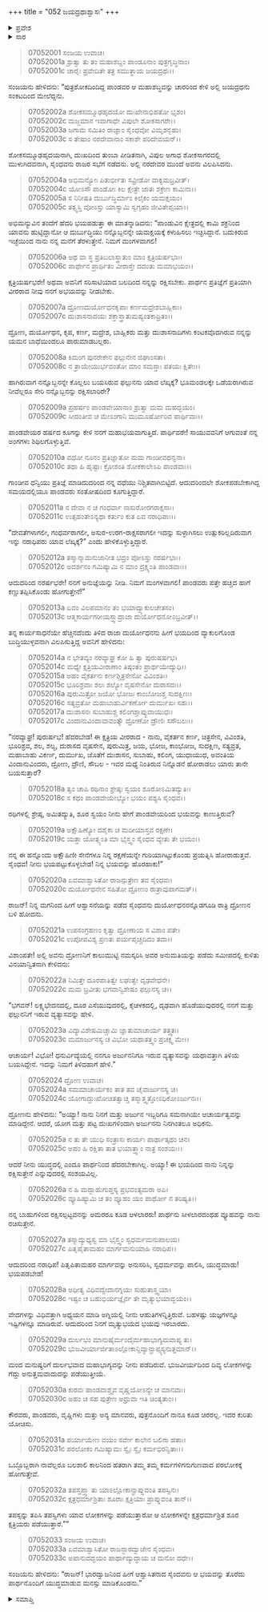+++
title = "052 ಜಯದ್ರಥಾಶ್ವಾಸಃ"
+++

<details><summary>ಪ್ರವೇಶ</summary>


।।   ಓಂ ಓಂ ನಮೋ ನಾರಾಯಣಾಯ।।   ಶ್ರೀ ವೇದವ್ಯಾಸಾಯ ನಮಃ ।।

ಶ್ರೀ ಕೃಷ್ಣದ್ವೈಪಾಯನ ವೇದವ್ಯಾಸ ವಿರಚಿತ  

**ಶ್ರೀ ಮಹಾಭಾರತ**

**ದ್ರೋಣ ಪರ್ವ**

**ಪ್ರತಿಜ್ಞಾ ಪರ್ವ**

**ಅಧ್ಯಾಯ 52**

</details>

<details><summary>ಸಾರ</summary>

ಅರ್ಜುನನ ಪ್ರತಿಜ್ಞೆಯ ಕುರಿತು ಕೇಳಿದ ಜಯದ್ರಥನು ಭಯದಿಂದ ತನಗೆ ರಕ್ಷಣೆಯನ್ನು ನೀಡದಿದ್ದರೆ ತಾನು ಮನೆಗೆ ತೆರಳುತ್ತೇನೆಂದು ಕುರುರಾಜಸಭೆಯಲ್ಲಿ ಹೇಳಿಕೊಂಡಿದುದು (1-12). ದುರ್ಯೋಧನ ಮತ್ತು ದ್ರೋಣರಿಂದ ಆಶ್ವಾಸಿತನಾದ ಜಯದ್ರಥನು ಭಯವನ್ನು ತೊರೆದು ಪಾರ್ಥನೊಂದಿಗೆ ಯುದ್ಧಮಾಡುವ ಮನಸ್ಸು ಮಾಡಿದುದು (13-33).


</details>

> 07052001 ಸಂಜಯ ಉವಾಚ।   
07052001a ಶ್ರುತ್ವಾ ತು ತಂ ಮಹಾಶಬ್ದಂ ಪಾಂಡೂನಾಂ ಪುತ್ರಗೃದ್ಧಿನಾಂ।   
07052001c ಚಾರೈಃ ಪ್ರವೇದಿತೇ ತತ್ರ ಸಮುತ್ಥಾಯ ಜಯದ್ರಥಃ।।

ಸಂಜಯನು ಹೇಳಿದನು: “ಪುತ್ರಶೋಕದಿಂದಿದ್ದ ಪಾಂಡವರ ಆ ಮಹಾಶಬ್ಧವನ್ನು ಚಾರರಿಂದ ಕೇಳಿ ಅಲ್ಲಿ ಜಯದ್ರಥನು ಸಂಕಟದಿಂದ ಮೇಲೆದ್ದನು.

> 07052002a ಶೋಕಸಮ್ಮೂಢಹೃದಯೋ ದುಃಖೇನಾಭಿಹತೋ ಭೃಶಂ।   
07052002c ಮಜ್ಜಮಾನ ಇವಾಗಾಧೇ ವಿಪುಲೇ ಶೋಕಸಾಗರೇ।।   
07052003a ಜಗಾಮ ಸಮಿತಿಂ ರಾಜ್ಞಾಂ ಸೈಂಧವೋ ವಿಮೃಶನ್ಬಹು।   
07052003c ಸ ತೇಷಾಂ ನರದೇವಾನಾಂ ಸಕಾಶೇ ಪರಿದೇವಯನ್।।

ಶೋಕಸಮ್ಮೂಢಹೃದಯನಾಗಿ, ದುಃಖದಿಂದ ತುಂಬಾ ಪೀಡಿತನಾಗಿ, ವಿಪುಲ ಅಗಾಧ ಶೋಕಸಾಗರದಲ್ಲಿ ಮುಳುಗಿದವನಾಗಿ, ಸೈಂಧವನು ರಾಜರ ಸಭೆಗೆ ನಡೆದನು. ಅಲ್ಲಿ ನರದೇವರ ಮುಂದೆ ಅವನು ವಿಲಪಿಸಿದನು.

> 07052004a ಅಭಿಮನ್ಯೋಃ ಪಿತುರ್ಭೀತಃ ಸವ್ರೀಡೋ ವಾಕ್ಯಮಬ್ರವೀತ್।   
07052004c ಯೋಽಸೌ ಪಾಂಡೋಃ ಕಿಲ ಕ್ಷೇತ್ರೇ ಜಾತಃ ಶಕ್ರೇಣ ಕಾಮಿನಾ।।   
07052005a ಸ ನಿನೀಷತಿ ದುರ್ಬುದ್ಧಿರ್ಮಾಂ ಕಿಲೈಕಂ ಯಮಕ್ಷಯಂ।   
07052005c ತತ್ಸ್ವಸ್ತಿ ವೋಽಸ್ತು ಯಾಸ್ಯಾಮಿ ಸ್ವಗೃಹಂ ಜೀವಿತೇಪ್ಸಯಾ।।

ಅಭಿಮನ್ಯುವಿನ ತಂದೆಗೆ ಹೆದರಿ ಭಯಪಡುತ್ತಾ ಈ ಮಾತನ್ನಾಡಿದನು: “ಪಾಂಡುವಿನ ಕ್ಷೇತ್ರದಲ್ಲಿ ಕಾಮಿ ಶಕ್ರನಿಂದ ಯಾವನು ಹುಟ್ಟಿದ್ದಾನೋ ಆ ದುರ್ಬುದ್ಧಿಯು ನನ್ನೊಬ್ಬನನ್ನೇ ಯಮಕ್ಷಯಕ್ಕೆ ಕಳುಹಿಸಲು ಇಚ್ಛಿಸಿದ್ದಾನೆ. ಬದುಕಿರುವ ಇಚ್ಛೆಯಿಂದ ನಾನು ನನ್ನ ಮನೆಗೆ ತೆರಳುತ್ತೇನೆ. ನಿಮಗೆ ಮಂಗಳವಾಗಲಿ!

> 07052006a ಅಥ ವಾ ಸ್ಥ ಪ್ರತಿಬಲಾಸ್ತ್ರಾತುಂ ಮಾಂ ಕ್ಷತ್ರಿಯರ್ಷಭಾಃ।   
07052006c ಪಾರ್ಥೇನ ಪ್ರಾರ್ಥಿತಂ ವೀರಾಸ್ತೇ ದದಂತು ಮಮಾಭಯಂ।।

ಕ್ಷತ್ರಿಯರ್ಷಭರೇ! ಅಥವಾ ಅವನಿಗೆ ಸರಿಸಾಟಿಯಾದ ಬಲದಿಂದ ನನ್ನನ್ನು ರಕ್ಷಿಸಬೇಕು. ಪಾರ್ಥನ ಪ್ರತಿಜ್ಞೆಗೆ ಪ್ರತಿಯಾಗಿ ವೀರರಾದ ನೀವು ನನಗೆ ಅಭಯವನ್ನು ನೀಡಬೇಕು.

> 07052007a ದ್ರೋಣದುರ್ಯೋಧನಕೃಪಾಃ ಕರ್ಣಮದ್ರೇಶಬಾಹ್ಲಿಕಾಃ।   
07052007c ದುಃಶಾಸನಾದಯಃ ಶಕ್ತಾಸ್ತ್ರಾತುಮಪ್ಯಂತಕಾದ್ರಿತಂ।।

ದ್ರೋಣ, ದುರ್ಯೋಧನ, ಕೃಪ, ಕರ್ಣ, ಮದ್ರೇಶ, ಬಾಹ್ಲಿಕರು ಮತ್ತು ದುಃಶಾಸನಾದಿಗಳು ಕಂಟಕವೊದಗಿರುವ ನನ್ನನ್ನು ಯಮನ ಬಾಧೆಯಿಂದಲೂ ಪಾರುಮಾಡಬಲ್ಲರು.

> 07052008a ಕಿಮಂಗ ಪುನರೇಕೇನ ಫಲ್ಗುನೇನ ಜಿಘಾಂಸತಾ।   
07052008c ನ ತ್ರಾಯೇಯುರ್ಭವಂತೋ ಮಾಂ ಸಮಸ್ತಾಃ ಪತಯಃ ಕ್ಷಿತೇಃ।।

ಹಾಗಿರುವಾಗ ನನ್ನೊಬ್ಬನನ್ನೇ ಕೊಲ್ಲಲು ಬಯಸಿರುವ ಫಲ್ಗುನನು ಯಾವ ಲೆಖ್ಕಕ್ಕೆ? ಭೂಮಂಡಲಕ್ಕೇ ಒಡೆಯರಾಗಿರುವ ನೀವೆಲ್ಲರೂ ಸೇರಿ ನನ್ನೊಬ್ಬನನ್ನು ರಕ್ಷಿಸಲಾರಿರೇ?

> 07052009a ಪ್ರಹರ್ಷಂ ಪಾಂಡವೇಯಾನಾಂ ಶ್ರುತ್ವಾ ಮಮ ಮಹದ್ಭಯಂ।   
07052009c ಸೀದಂತೀವ ಚ ಮೇಽಂಗಾನಿ ಮುಮೂರ್ಷೋರಿವ ಪಾರ್ಥಿವಾಃ।।

ಪಾಂಡವೇಯರ ಹರ್ಷದ ಕೂಗನ್ನು ಕೇಳಿ ನನಗೆ ಮಹಾಭಯವಾಗುತ್ತಿದೆ. ಪಾರ್ಥಿವರೇ! ಸಾಯುವವನಿಗೆ ಆಗುವಂತೆ ನನ್ನ ಅಂಗಗಳು ಶಿಥಿಲಗೊಳ್ಳುತ್ತಿವೆ.

> 07052010a ವಧೋ ನೂನಂ ಪ್ರತಿಜ್ಞಾತೋ ಮಮ ಗಾಂಡೀವಧನ್ವನಾ।   
07052010c ತಥಾ ಹಿ ಹೃಷ್ಟಾಃ ಕ್ರೋಶಂತಿ ಶೋಕಕಾಲೇಽಪಿ ಪಾಂಡವಾಃ।।

ಗಾಂಡೀವ ಧನ್ವಿಯು ಪ್ರತಿಜ್ಞೆ ಮಾಡಿದುದರಿಂದ ನನ್ನ ವಧೆಯು ನಿಶ್ಚಿತವಾಗಿಬಿಟ್ಟಿದೆ. ಆದುದರಿಂದಲೇ ಶೋಕಪಡಬೇಕಾಗಿದ್ದ ಸಮಯದಲ್ಲಿಯೂ ಪಾಂಡವರು ಸಂತೋಷದಿಂದ ಕೂಗುತ್ತಿದ್ದಾರೆ.

> 07052011a ನ ದೇವಾ ನ ಚ ಗಂಧರ್ವಾ ನಾಸುರೋರಗರಾಕ್ಷಸಾಃ।   
07052011c ಉತ್ಸಹಂತೇಽನ್ಯಥಾ ಕರ್ತುಂ ಕುತ ಏವ ನರಾಧಿಪಾಃ।।

“ದೇವತೆಗಳಾಗಲೀ, ಗಂಧರ್ವರಾಗಲೀ, ಅಸುರ-ಉರಗ-ರಾಕ್ಷಸರಾಗಲೀ ಇದನ್ನು ಸುಳ್ಳಾಗಿಸಲು ಉತ್ಸುಕರಿಲ್ಲದಿರುವಾಗ ಇನ್ನು ನರಾಧಿಪರು ಯಾವ ಲೆಖ್ಕಕ್ಕೆ?” ಎಂದು ಹೇಳಿಕೊಳ್ಳುತ್ತಿದ್ದಾರೆ.

> 07052012a ತಸ್ಮಾನ್ಮಾಮನುಜಾನೀತ ಭದ್ರಂ ವೋಽಸ್ತು ನರರ್ಷಭಾಃ।   
07052012c ಅದರ್ಶನಂ ಗಮಿಷ್ಯಾಮಿ ನ ಮಾಂ ದ್ರಕ್ಷ್ಯಂತಿ ಪಾಂಡವಾಃ।।

ಆದುದರಿಂದ ನರರ್ಷಭರೇ! ನನಗೆ ಅನುಜ್ಞೆಯನ್ನು ನೀಡಿ. ನಿಮಗೆ ಮಂಗಳವಾಗಲಿ! ಪಾಂಡವರು ಪತ್ತೇ ಹಚ್ಚದ ಹಾಗೆ ಕಣ್ಣುತಪ್ಪಿಸಿಕೊಂಡು ಹೋಗುತ್ತೇನೆ!”

> 07052013a ಏವಂ ವಿಲಪಮಾನಂ ತಂ ಭಯಾದ್ವ್ಯಾಕುಲಚೇತಸಂ।   
07052013c ಆತ್ಮಕಾರ್ಯಗರೀಯಸ್ತ್ವಾದ್ರಾಜಾ ದುರ್ಯೋಧನೋಽಬ್ರವೀತ್।।

ತನ್ನ ಕಾರ್ಯಸಾಧನೆಯೇ ಹೆಚ್ಚಿನದೆಂದು ತಿಳಿದ ರಾಜಾ ದುರ್ಯೋಧನನು ಹೀಗೆ ಭಯದಿಂದ ವ್ಯಾಕುಲಗೊಂಡ ಬುದ್ಧಿಯುಳ್ಳವನಾಗಿ ವಿಲಪಿಸುತ್ತಿದ್ದ ಅವನಿಗೆ ಹೇಳಿದನು:

> 07052014a ನ ಭೇತವ್ಯಂ ನರವ್ಯಾಘ್ರ ಕೋ ಹಿ ತ್ವಾ ಪುರುಷರ್ಷಭ।   
07052014c ಮಧ್ಯೇ ಕ್ಷತ್ರಿಯವೀರಾಣಾಂ ತಿಷ್ಠಂತಂ ಪ್ರಾರ್ಥಯೇದ್ಯುಧಿ।।   
07052015a ಅಹಂ ವೈಕರ್ತನಃ ಕರ್ಣಶ್ಚಿತ್ರಸೇನೋ ವಿವಿಂಶತಿಃ।   
07052015c ಭೂರಿಶ್ರವಾಃ ಶಲಃ ಶಲ್ಯೋ ವೃಷಸೇನೋ ದುರಾಸದಃ।।   
07052016a ಪುರುಮಿತ್ರೋ ಜಯೋ ಭೋಜಃ ಕಾಂಬೋಜಶ್ಚ ಸುದಕ್ಷಿಣಃ।   
07052016c ಸತ್ಯವ್ರತೋ ಮಹಾಬಾಹುರ್ವಿಕರ್ಣೋ ದುರ್ಮುಖಃ ಸಹಃ।।   
07052017a ದುಃಶಾಸನಃ ಸುಬಾಹುಶ್ಚ ಕಲಿಂಗಶ್ಚಾಪ್ಯುದಾಯುಧಃ।   
07052017c ವಿಂದಾನುವಿಂದಾವಾವಂತ್ಯೌ ದ್ರೋಣೋ ದ್ರೌಣಿಃ ಸಸೌಬಲಃ।।

“ನರವ್ಯಾಘ್ರ! ಪುರುರ್ಷಭ! ಹೆದರಬೇಡ! ಈ ಕ್ಷತ್ರಿಯ ವೀರರಾದ - ನಾನು, ವೈಕರ್ತನ ಕರ್ಣ, ಚಿತ್ರಸೇನ, ವಿವಿಂಶತಿ, ಭೂರಿಶ್ರವ, ಶಲ, ಶಲ್ಯ, ದುರಾಸದ ವೃಷಸೇನ, ಪುರುಮಿತ್ರ, ಜಯ, ಭೋಜ, ಕಾಂಭೋಜ, ಸುದಕ್ಷಿಣ, ಸತ್ಯವ್ರತ, ಮಹಾಬಾಹು ವಿಕರ್ಣ, ದುರ್ಮುಖ, ಜೊತೆಗೆ ದುಃಶಾಸನ, ಸುಬಾಹು, ಕಲಿಂಗ, ಯುಧಾಯುಧ, ಅವಂತಿಯ ವಿಂದಾನುವಿಂದರು, ದ್ರೋಣ, ದ್ರೌಣಿ, ಸೌಬಲ - ಇವರ ಮಧ್ಯೆ ನಿಂತಿರುವ ನಿನ್ನೊಡನೆ ಹೋರಾಡಲು ಯಾರು ತಾನೇ ಬಯಸುತ್ತಾರೆ?

> 07052018a ತ್ವಂ ಚಾಪಿ ರಥಿನಾಂ ಶ್ರೇಷ್ಠಃ ಸ್ವಯಂ ಶೂರೋಽಮಿತದ್ಯುತಿಃ।   
07052018c ಸ ಕಥಂ ಪಾಂಡವೇಯೇಭ್ಯೋ ಭಯಂ ಪಶ್ಯಸಿ ಸೈಂಧವ।।

ರಥಿಗಳಲ್ಲಿ ಶ್ರೇಷ್ಠ, ಅಮಿತದ್ಯುತಿ, ಶೂರ ಸ್ವಯಂ ನೀನು ಹೇಗೆ ಪಾಂಡವೇಯರಿಂದ ಭಯವನ್ನು ಕಾಣುತ್ತಿರುವೆ?

> 07052019a ಅಕ್ಷೌಹಿಣ್ಯೋ ದಶೈಕಾ ಚ ಮದೀಯಾಸ್ತವ ರಕ್ಷಣೇ।   
07052019c ಯತ್ತಾ ಯೋತ್ಸ್ಯಂತಿ ಮಾ ಭೈಸ್ತ್ವಂ ಸೈಂಧವ ವ್ಯೇತು ತೇ ಭಯಂ।।

ನನ್ನ ಈ ಹನ್ನೊಂದು ಅಕ್ಷೌಹಿಣೀ ಸೇನೆಗಳೂ ನಿನ್ನ ರಕ್ಷಣೆಯನ್ನೇ ಗುರಿಯಾಗಿಟ್ಟುಕೊಂಡು ಪ್ರಯತ್ನಿಸಿ ಹೋರಾಡುತ್ತವೆ. ಸೈಂಧವ! ನೀನು ಭಯಪಟ್ಟುಕೊಳ್ಳಬೇಡ! ನಿನ್ನ ಭಯವನ್ನು ಹೊರಹಾಕು!”

> 07052020a ಏವಮಾಶ್ವಾಸಿತೋ ರಾಜನ್ಪುತ್ರೇಣ ತವ ಸೈಂಧವಃ।   
07052020c ದುರ್ಯೋಧನೇನ ಸಹಿತೋ ದ್ರೋಣಂ ರಾತ್ರಾವುಪಾಗಮತ್।।

ರಾಜನ್! ನಿನ್ನ ಮಗನಿಂದ ಹೀಗೆ ಆಶ್ವಾಸನೆಯನ್ನು ಪಡೆದ ಸೈಂಧವನು ದುರ್ಯೋಧನನನ್ನೊಡಗೂಡಿ ರಾತ್ರಿ ದ್ರೋಣನ ಬಳಿ ಹೋದನು.

> 07052021a ಉಪಸಂಗ್ರಹಣಂ ಕೃತ್ವಾ ದ್ರೋಣಾಯ ಸ ವಿಶಾಂ ಪತೇ।   
07052021c ಉಪೋಪವಿಶ್ಯ ಪ್ರಣತಃ ಪರ್ಯಪೃಚ್ಚದಿದಂ ತದಾ।।

ವಿಶಾಂಪತೇ! ಅಲ್ಲಿ ಅವನು ದ್ರೋಣನಿಗೆ ಕಾಲುಮುಟ್ಟಿ ನಮಸ್ಕರಿಸಿ ಅವರ ಅನುಮತಿಯನ್ನು ಪಡೆದು ಸಮೀಪದಲ್ಲಿ ಕುಳಿತು ವಿನಯಾನ್ವಿತನಾಗಿ ಕೇಳಿದನು:

> 07052022a ನಿಮಿತ್ತೇ ದೂರಪಾತಿತ್ವೇ ಲಘುತ್ವೇ ದೃಢವೇಧನೇ।   
07052022c ಮಮ ಬ್ರವೀತು ಭಗವಾನ್ವಿಶೇಷಂ ಫಲ್ಗುನಸ್ಯ ಚ।।

“ಭಗವನ್! ಲಕ್ಷ್ಯಭೇದನದಲ್ಲಿ, ದೂರ ಎಸೆಯುವುದರಲ್ಲಿ, ಕೈಚಳಕದಲ್ಲಿ, ದೃಢವಾಗಿ ಹೊಡೆಯುವುದರಲ್ಲಿ ನನಗೆ ಮತ್ತು ಫಲ್ಗುನನಿಗೆ ಇರುವ ವ್ಯತ್ಯಾಸವನ್ನು ಹೇಳಿ.

> 07052023a ವಿದ್ಯಾವಿಶೇಷಮಿಚ್ಚಾಮಿ ಜ್ಞಾತುಮಾಚಾರ್ಯ ತತ್ತ್ವತಃ।   
07052023c ಮಮಾರ್ಜುನಸ್ಯ ಚ ವಿಭೋ ಯಥಾತತ್ತ್ವಂ ಪ್ರಚಕ್ಷ್ವ ಮೇ।।

ಆಚಾರ್ಯ! ವಿಭೋ! ಧನುರ್ವಿದ್ಯೆಯಲ್ಲಿ ನನಗೂ ಅರ್ಜುನನಿಗೂ ಇರುವ ವ್ಯತ್ಯಾಸವನ್ನು ಯಥಾವತ್ತಾಗಿ ತಿಳಿಯ ಬಯಸಿದ್ದೇನೆ. ಇದನ್ನು ನಿಮಗೆ ತಿಳಿದಹಾಗೆ ಹೇಳಿ.”

> 07052024 ದ್ರೋಣ ಉವಾಚ।   
07052024a ಸಮಮಾಚಾರ್ಯಕಂ ತಾತ ತವ ಚೈವಾರ್ಜುನಸ್ಯ ಚ।   
07052024c ಯೋಗಾದ್ದುಃಖೋಚಿತತ್ವಾಚ್ಚ ತಸ್ಮಾತ್ತ್ವತ್ತೋಽಧಿಕೋಽರ್ಜುನಃ।।

ದ್ರೋಣನು ಹೇಳಿದನು: “ಅಯ್ಯಾ! ನಾನು ನಿನಗೆ ಮತ್ತು ಅರ್ಜುನ ಇಬ್ಬರಿಗೂ ಸಮನಾಗಿಯೇ ಆಚಾರ್ಯತ್ವವನ್ನು ಮಾಡಿದ್ದೇನೆ. ಆದರೆ, ಯೋಗ ಮತ್ತು ಪಟ್ಟ ದುಃಖಗಳಿಂದಾಗಿ ಅರ್ಜುನನು ನಿನಗಿಂತಲೂ ಅಧಿಕನು.

> 07052025a ನ ತು ತೇ ಯುಧಿ ಸಂತ್ರಾಸಃ ಕಾರ್ಯಃ ಪಾರ್ಥಾತ್ಕಥಂ ಚನ।   
07052025c ಅಹಂ ಹಿ ರಕ್ಷಿತಾ ತಾತ ಭಯಾತ್ತ್ವಾಂ ನಾತ್ರ ಸಂಶಯಃ।।

ಆದರೆ ನೀನು ಯುದ್ಧದಲ್ಲಿ ಎಂದೂ ಪಾರ್ಥನಿಂದ ಹೆದರಬೇಕಾಗಿಲ್ಲ. ಅಯ್ಯಾ! ಈ ಭಯದಿಂದ ನಾನು ನಿನ್ನನ್ನು ರಕ್ಷಿಸುತ್ತೇನೆ ಎನ್ನುವುದರಲ್ಲಿ ಸಂಶಯವಿಲ್ಲ.

> 07052026a ನ ಹಿ ಮದ್ಬಾಹುಗುಪ್ತಸ್ಯ ಪ್ರಭವಂತ್ಯಮರಾ ಅಪಿ।   
07052026c ವ್ಯೂಹಿಷ್ಯಾಮಿ ಚ ತಂ ವ್ಯೂಹಂ ಯಂ ಪಾರ್ಥೋ ನ ತರಿಷ್ಯತಿ।।

ನನ್ನ ಬಾಹುಗಳಿಂದ ರಕ್ಷಿಸಲ್ಪಟ್ಟವನನ್ನು ಅಮರರೂ ಕೂಡ ಆಳಲಾರರು! ಪಾರ್ಥನು ಸೀಳಲಾರದಂಥಹ ವ್ಯೂಹವನ್ನು ನಾನು ರಚಿಸುತ್ತೇನೆ.

> 07052027a ತಸ್ಮಾದ್ಯುಧ್ಯಸ್ವ ಮಾ ಭೈಸ್ತ್ವಂ ಸ್ವಧರ್ಮಮನುಪಾಲಯ।   
07052027c ಪಿತೃಪೈತಾಮಹಂ ಮಾರ್ಗಮನುಯಾಹಿ ನರಾಧಿಪ।।

ಆದುದರಿಂದ ನರಾಧಿಪ! ಪಿತೃಪಿತಾಮಹರ ಮಾರ್ಗವನ್ನು ಅನುಸರಿಸಿ, ಸ್ವಧರ್ಮವನ್ನು ಪಾಲಿಸಿ, ಯುದ್ಧಮಾಡು! ಭಯಪಡಬೇಡ!

> 07052028a ಅಧೀತ್ಯ ವಿಧಿವದ್ವೇದಾನಗ್ನಯಃ ಸುಹುತಾಸ್ತ್ವಯಾ।   
07052028c ಇಷ್ಟಂ ಚ ಬಹುಭಿರ್ಯಜ್ಞೈರ್ನ ತೇ ಮೃತ್ಯುಭಯಾದ್ಭಯಂ।।

ವೇದಗಳನ್ನು ವಿಧಿವತ್ತಾಗಿ ಅಧ್ಯಯನ ಮಾಡಿ ಅಗ್ನಿಯಲ್ಲಿ ನೀನು ಆಹುತಿಗಳನ್ನಿತ್ತಿರುವೆ. ಬಹಳಷ್ಟು ಯಜ್ಞಗಳನ್ನೂ ಇಷ್ಟಿಗಳನ್ನೂ ಮಾಡಿರುವೆ. ಆದುದರಿಂದ ನಿನಗೆ ಮೃತ್ಯುಭಯದ ಭಯವು ಇರಬಾರದು.

> 07052029a ದುರ್ಲಭಂ ಮಾನುಷೈರ್ಮಂದೈರ್ಮಹಾಭಾಗ್ಯಮವಾಪ್ಯ ತು।   
07052029c ಭುಜವೀರ್ಯಾರ್ಜಿತಾಽಲ್ಲೋಕಾನ್ದಿವ್ಯಾನ್ಪ್ರಾಪ್ಸ್ಯಸ್ಯನುತ್ತಮಾನ್।।

ಮಂದ ಮನುಷ್ಯರಿಗೆ ದುರ್ಲಭವಾದ ಮಹಾಭಾಗ್ಯವನ್ನು ನೀನು ಪಡೆದಿರುವೆ. ಭುಜವೀರ್ಯದಿಂದ ದಿವ್ಯ ಲೋಕಗಳನ್ನು ಗೆದ್ದು ಅನುತ್ತಮವಾದುದನ್ನು ಪಡೆಯುತ್ತೀಯೆ.

> 07052030a ಕುರವಃ ಪಾಂಡವಾಶ್ಚೈವ ವೃಷ್ಣಯೋಽನ್ಯೇ ಚ ಮಾನವಾಃ।   
07052030c ಅಹಂ ಚ ಸಹ ಪುತ್ರೇಣ ಅಧ್ರುವಾ ಇತಿ ಚಿಂತ್ಯತಾಂ।।

ಕೌರವರು, ಪಾಂಡವರು, ವೃಷ್ಣಿಗಳು ಮತ್ತು ಅನ್ಯ ಮಾನವರು, ಪುತ್ರನೊಂದಿಗೆ ನಾನೂ ಕೂಡ ಚಿರರಲ್ಲ. ಇದರ ಕುರಿತು ಯೋಚಿಸು.

> 07052031a ಪರ್ಯಾಯೇಣ ವಯಂ ಸರ್ವೇ ಕಾಲೇನ ಬಲಿನಾ ಹತಾಃ।   
07052031c ಪರಲೋಕಂ ಗಮಿಷ್ಯಾಮಃ ಸ್ವೈಃ ಸ್ವೈಃ ಕರ್ಮಭಿರನ್ವಿತಾಃ।।

ಒಬ್ಬೊಬ್ಬರಾಗಿ ನಾವೆಲ್ಲರೂ ಬಲಶಾಲಿ ಕಾಲನಿಂದ ಹತರಾಗಿ ತಮ್ಮ ತಮ್ಮ ಕರ್ಮಗಳಿಗನುಗುಣವಾದ ಪರಲೋಕಕ್ಕೆ ಹೋಗುತ್ತೇವೆ.

> 07052032a ತಪಸ್ತಪ್ತ್ವಾ ತು ಯಾಽಲ್ಲೋಕಾನ್ಪ್ರಾಪ್ನುವಂತಿ ತಪಸ್ವಿನಃ।   
07052032c ಕ್ಷತ್ರಧರ್ಮಾಶ್ರಿತಾಃ ಶೂರಾಃ ಕ್ಷತ್ರಿಯಾಃ ಪ್ರಾಪ್ನುವಂತಿ ತಾನ್।।

ತಪಸ್ಸನ್ನು ತಪಿಸಿ ತಪಸ್ವಿಗಳು ಯಾವ ಲೋಕಗಳನ್ನು ಪಡೆಯುತ್ತಾರೋ ಆ ಲೋಕಗಳನ್ನೇ ಕ್ಷತ್ರಧರ್ಮಾಶ್ರಿತ ಶೂರ ಕ್ಷತ್ರಿಯರು ಪಡೆಯುತ್ತಾರೆ.””

> 07052033 ಸಂಜಯ ಉವಾಚ।   
07052033a ಏವಮಾಶ್ವಾಸಿತೋ ರಾಜನ್ಭಾರದ್ವಾಜೇನ ಸೈಂಧವಃ।   
07052033c ಅಪಾನುದದ್ಭಯಂ ಪಾರ್ಥಾದ್ಯುದ್ಧಾಯ ಚ ಮನೋ ದಧೇ।।

ಸಂಜಯನು ಹೇಳಿದನು: “ರಾಜನ್! ಭಾರದ್ವಾಜನಿಂದ ಹೀಗೆ ಆಶ್ವಾಸಿತನಾದ ಸೈಂದವನು ಆ ಭಯವನ್ನು ತೊರೆದು ಪಾರ್ಥನೊಂದಿಗೆ ಯುದ್ಧಮಾಡುವ ಮನಸ್ಸು ಮಾಡಿಕೊಂಡನು.”

<details><summary>ಸಮಾಪ್ತಿ</summary>


ಇತಿ ಶ್ರೀ ಮಹಾಭಾರತೇ ದ್ರೋಣ ಪರ್ವಣಿ ಪ್ರತಿಜ್ಞಾ ಪರ್ವಣಿ ಜಯದ್ರಥಾಶ್ವಾಸೇ ದ್ವಿಪಂಚಾಶತ್ತಮೋಽಧ್ಯಾಯಃ।।  
ಇದು ಶ್ರೀ ಮಹಾಭಾರತದಲ್ಲಿ ದ್ರೋಣ ಪರ್ವದಲ್ಲಿ ಪ್ರತಿಜ್ಞಾ ಪರ್ವದಲ್ಲಿ ಜಯದ್ರಥಾಶ್ವಾಸ ಎನ್ನುವ ಐವತ್ತೆರಡನೇ ಅಧ್ಯಾಯವು.


</details>

